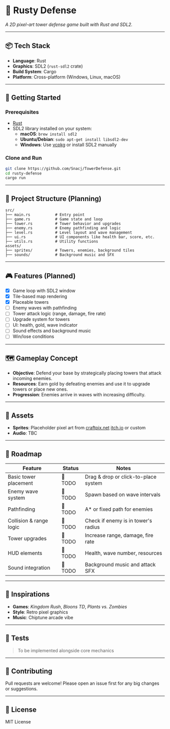 # 🏰 Rusty Defense

_A 2D pixel-art tower defense game built with Rust and SDL2._

---

## 📦 Tech Stack

- **Language**: Rust
- **Graphics**: SDL2 (`rust-sdl2` crate)
- **Build System**: Cargo
- **Platform**: Cross-platform (Windows, Linux, macOS)

---

## 🚀 Getting Started

### Prerequisites

- [Rust](https://www.rust-lang.org/tools/install)
- SDL2 library installed on your system:
  - **macOS**: `brew install sdl2`
  - **Ubuntu/Debian**: `sudo apt-get install libsdl2-dev`
  - **Windows**: Use [vcpkg](https://github.com/microsoft/vcpkg) or install SDL2 manually

### Clone and Run

```bash
git clone https://github.com/Snacj/TowerDefense.git
cd rusty-defense
cargo run
```

---

## 🧱 Project Structure (Planning)

```
src/
├── main.rs           # Entry point
├── game.rs           # Game state and loop
├── tower.rs          # Tower behavior and upgrades
├── enemy.rs          # Enemy pathfinding and logic
├── level.rs          # Level layout and wave management
├── ui.rs             # UI components like health bar, score, etc.
├── utils.rs          # Utility functions
assets/
├── sprites/          # Towers, enemies, background tiles
├── sounds/           # Background music and SFX
```

---

## 🎮 Features (Planned)

- [x] Game loop with SDL2 window
- [x] Tile-based map rendering
- [x] Placeable towers
- [ ] Enemy waves with pathfinding
- [ ] Tower attack logic (range, damage, fire rate)
- [ ] Upgrade system for towers
- [ ] UI: health, gold, wave indicator
- [ ] Sound effects and background music
- [ ] Win/lose conditions

---

## 🗺️ Gameplay Concept

- **Objective**: Defend your base by strategically placing towers that attack incoming enemies.
- **Resources**: Earn gold by defeating enemies and use it to upgrade towers or place new ones.
- **Progression**: Enemies arrive in waves with increasing difficulty.

---

## 🎨 Assets

- **Sprites**: Placeholder pixel art from [craftpix.net](https://craftpix.net/) [itch.io](https://itch.io/)  or custom
- **Audio**: TBC

---

## 📅 Roadmap

| Feature                  | Status  | Notes                                  |
|--------------------------|---------|----------------------------------------|
| Basic tower placement    | 🔲 TODO | Drag & drop or click-to-place system   |
| Enemy wave system        | 🔲 TODO | Spawn based on wave intervals          |
| Pathfinding              | 🔲 TODO | A* or fixed path for enemies           |
| Collision & range logic  | 🔲 TODO | Check if enemy is in tower's radius    |
| Tower upgrades           | 🔲 TODO | Increase range, damage, fire rate      |
| HUD elements             | 🔲 TODO | Health, wave number, resources         |
| Sound integration        | 🔲 TODO | Background music and attack SFX        |

---

## 🧠 Inspirations

- **Games**: *Kingdom Rush*, *Bloons TD*, *Plants vs. Zombies*
- **Style**: Retro pixel graphics
- **Music**: Chiptune arcade vibe

---

## 🧪 Tests

> To be implemented alongside core mechanics

---

## 🙌 Contributing

Pull requests are welcome! Please open an issue first for any big changes or suggestions.

---

## 📜 License

MIT License
